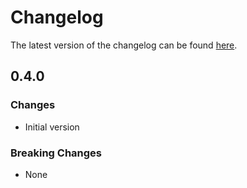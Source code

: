 # Changelog

The latest version of the changelog can be found [here](https://github.com/Azure/bicep-registry-modules/blob/main/avm/ptn/authorization/policy-assignment/CHANGELOG.md).

## 0.4.0

### Changes

- Initial version

### Breaking Changes

- None
